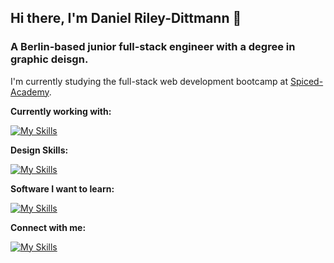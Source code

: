 ## Hi there, I'm Daniel Riley-Dittmann 👋

### A Berlin-based junior full-stack engineer with a degree in graphic deisgn.

I'm currently studying the full-stack web development bootcamp at [Spiced-Academy](https://www.spiced-academy.com/en/program/full-stack-web-development).

**Currently working with:**

[![My Skills](https://skillicons.dev/icons?i=react,ts,js,html,css,nextjs,nodejs,p5js,py,jest)](https://skillicons.dev)

**Design Skills:**

[![My Skills](https://skillicons.dev/icons?i=figma,ps,ai,sketch)](https://skillicons.dev)


**Software I want to learn:**

[![My Skills](https://skillicons.dev/icons?i=solidity)](https://skillicons.dev)

**Connect with me:**

[![My Skills](https://skillicons.dev/icons?i=github,linkedin)](https://skillicons.dev)

